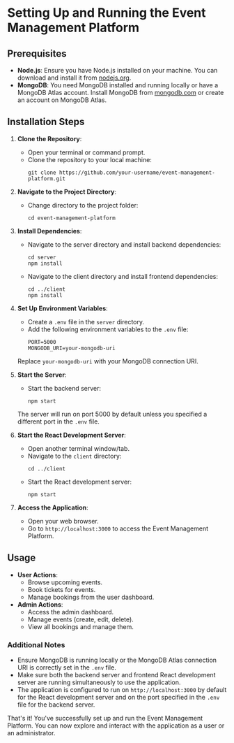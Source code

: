 # Setting Up and Running the Event Management Platform

## Prerequisites
- **Node.js**: Ensure you have Node.js installed on your machine. You can download and install it from [nodejs.org](https://nodejs.org).
- **MongoDB**: You need MongoDB installed and running locally or have a MongoDB Atlas account. Install MongoDB from [mongodb.com](https://www.mongodb.com) or create an account on MongoDB Atlas.

## Installation Steps

1. **Clone the Repository**:
   - Open your terminal or command prompt.
   - Clone the repository to your local machine:
     ```
     git clone https://github.com/your-username/event-management-platform.git
     ```

2. **Navigate to the Project Directory**:
   - Change directory to the project folder:
     ```
     cd event-management-platform
     ```

3. **Install Dependencies**:
   - Navigate to the server directory and install backend dependencies:
     ```
     cd server
     npm install
     ```
   - Navigate to the client directory and install frontend dependencies:
     ```
     cd ../client
     npm install
     ```

4. **Set Up Environment Variables**:
   - Create a `.env` file in the `server` directory.
   - Add the following environment variables to the `.env` file:
     ```
     PORT=5000
     MONGODB_URI=your-mongodb-uri
     ```
   Replace `your-mongodb-uri` with your MongoDB connection URI.

5. **Start the Server**:
   - Start the backend server:
     ```
     npm start
     ```
   The server will run on port 5000 by default unless you specified a different port in the `.env` file.

6. **Start the React Development Server**:
   - Open another terminal window/tab.
   - Navigate to the `client` directory:
     ```
     cd ../client
     ```
   - Start the React development server:
     ```
     npm start
     ```

7. **Access the Application**:
   - Open your web browser.
   - Go to `http://localhost:3000` to access the Event Management Platform.

## Usage

- **User Actions**:
  - Browse upcoming events.
  - Book tickets for events.
  - Manage bookings from the user dashboard.
- **Admin Actions**:
  - Access the admin dashboard.
  - Manage events (create, edit, delete).
  - View all bookings and manage them.

### Additional Notes

- Ensure MongoDB is running locally or the MongoDB Atlas connection URI is correctly set in the `.env` file.
- Make sure both the backend server and frontend React development server are running simultaneously to use the application.
- The application is configured to run on `http://localhost:3000` by default for the React development server and on the port specified in the `.env` file for the backend server.

That's it! You've successfully set up and run the Event Management Platform. You can now explore and interact with the application as a user or an administrator.

